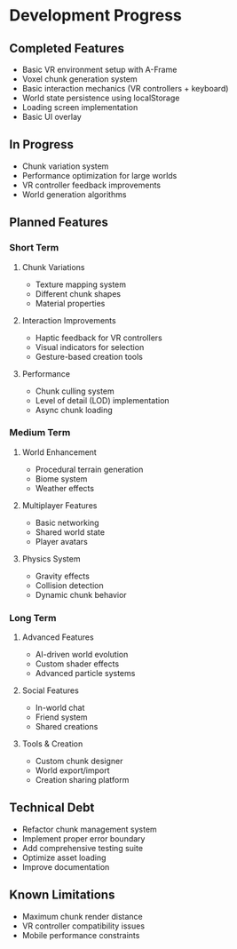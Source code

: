 # Development Progress

## Completed Features
- Basic VR environment setup with A-Frame
- Voxel chunk generation system
- Basic interaction mechanics (VR controllers + keyboard)
- World state persistence using localStorage
- Loading screen implementation
- Basic UI overlay

## In Progress
- Chunk variation system
- Performance optimization for large worlds
- VR controller feedback improvements
- World generation algorithms

## Planned Features

### Short Term
1. Chunk Variations
   - Texture mapping system
   - Different chunk shapes
   - Material properties

2. Interaction Improvements
   - Haptic feedback for VR controllers
   - Visual indicators for selection
   - Gesture-based creation tools

3. Performance
   - Chunk culling system
   - Level of detail (LOD) implementation
   - Async chunk loading

### Medium Term
1. World Enhancement
   - Procedural terrain generation
   - Biome system
   - Weather effects

2. Multiplayer Features
   - Basic networking
   - Shared world state
   - Player avatars

3. Physics System
   - Gravity effects
   - Collision detection
   - Dynamic chunk behavior

### Long Term
1. Advanced Features
   - AI-driven world evolution
   - Custom shader effects
   - Advanced particle systems

2. Social Features
   - In-world chat
   - Friend system
   - Shared creations

3. Tools & Creation
   - Custom chunk designer
   - World export/import
   - Creation sharing platform

## Technical Debt
- Refactor chunk management system
- Implement proper error boundary
- Add comprehensive testing suite
- Optimize asset loading
- Improve documentation

## Known Limitations
- Maximum chunk render distance
- VR controller compatibility issues
- Mobile performance constraints
